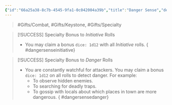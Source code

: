 ```yaml
---
{"id":"66a25a38-8c7b-4545-9fa1-0c042004a39b","title":"Danger Sense","description":"\"I have a bad feeling about this.\"","publish":true,"date_created":"Sunday, March 31st 2024, 2:43:03 pm","date_modified":"Sunday, March 31st 2024, 5:01:00 pm","path":"Tabletop/Campaigns/And A Thousand Years More/Inventory/Gifts/Danger Sense.md","permalink":"/tabletop/campaigns/and-a-thousand-years-more/inventory/gifts/danger-sense/","PassFrontmatter":true}
---
```



> #Gifts/Combat, #Gifts/Keystone, #Gifts/Specialty

> [!SUCCESS] Specialty Bonus to *Initiative* Rolls
> - You may claim a bonus `dice: 1d12` with all *Initiative* rolls.
{ #dangersenseinitiative}


> [!SUCCESS] Specialty Bonus to *Danger* Rolls
> - You are constantly watchful for attackers. You may claim a bonus `dice: 1d12` on all rolls to detect danger. For example:
> 	- To observe hidden enemies.
> 	- To searching for deadly traps.
> 	- To gossip with locals about which places in town are more dangerous.
{ #dangersensedanger}

